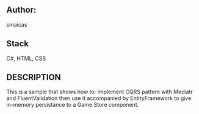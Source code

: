 ## Author:
smaicas

## Stack
C#, HTML, CSS

## DESCRIPTION
This is a sample that shows how to:
Implement CQRS pattern with Mediatr and FluentValidation then use it accompanied by EntityFramework
to give in-memory persistance to a Game Store component.  
